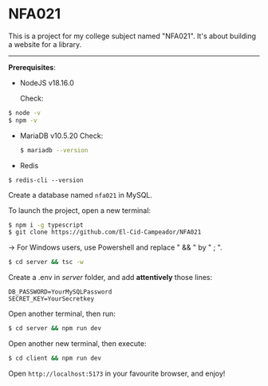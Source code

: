 # NFA021

This is a project for my college subject named "NFA021". It's about building a website for a library.

---

**Prerequisites**:

* NodeJS v18.16.0

  Check:

```bash
$ node -v
$ npm -v
```

* MariaDB v10.5.20
  Check:
  ```bash
  $ mariadb --version
  ```
* Redis

```$bash
$ redis-cli --version
```

Create a database named `nfa021` in MySQL.

To launch the project, open a new terminal:

```bash
$ npm i -g typescript
$ git clone https://github.com/El-Cid-Campeador/NFA021
```

-> For Windows users, use Powershell and replace " && " by " ; ".

```bash
$ cd server && tsc -w
```

Create a .env in *server* folder, and add **attentively** those lines:

```.env
DB_PASSWORD=YourMySQLPassword
SECRET_KEY=YourSecretkey
```

Open another terminal, then run:

```bash
$ cd server && npm run dev
```

Open another new terminal, then execute:

```bash
$ cd client && npm run dev
```

Open `http://localhost:5173` in your favourite browser, and enjoy!
